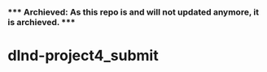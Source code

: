 ### *** Archieved: As this repo is and will not updated anymore, it is archieved. ***

# dlnd-project4_submit
